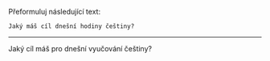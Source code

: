 Přeformuluj následující text:

```
Jaký máš cíl dnešní hodiny češtiny?
```

---

<!-- chatcmpl-748VPw07Ellc1CNNLZciiJWfgs8UR -->

Jaký cíl máš pro dnešní vyučování češtiny?